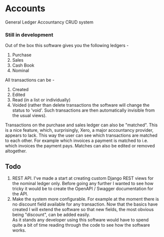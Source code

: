 # Accounts
General Ledger Accountancy CRUD system


### Still in development

Out of the box this software gives you the following ledgers -

  1. Purchase
  2. Sales
  3. Cash Book
  4. Nominal
  
All transactions can be -

  1. Created
  2. Edited
  3. Read (in a list or individually)
  4. Voided (rather than delete transactions the software will change the status to 'void'.  Such transactions are then automatically
  invisible from the usual views).
  
Transactions on the purchase and sales ledger can also be "matched".  This is a nice feature, which, surprisingly, Xero, a major accountancy provider, appears to lack.
This way the user can see which transactions are matched to each other.  For example which invoices a payment is matched to i.e. which invoices the payment pays.
Matches can also be edited or removed altogether.

  
## Todo

  1. REST API.  I've made a start at creating custom Django REST views for the nominal ledger only.  Before going any further I wanted to see how tricky it would be to
  create the OpenAPI / Swagger documentation for the API.
  2. Make the system more configurable.  For example at the moment there is no discount field available for any transaction.
  Now that the basics have created I will extend the software so that new fields, the most obvious being "discount", can be added easily.  
  As it stands any developer using this software would have to spend quite a bit of time reading through the code to see how the software works.  
